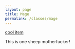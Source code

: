 ```yaml
---
layout: page
title: Mage
permalink: /classes/mage
---
```

[cool item](https://www.wowhead.com/item=31015)

This is one sheep motherfucker!

